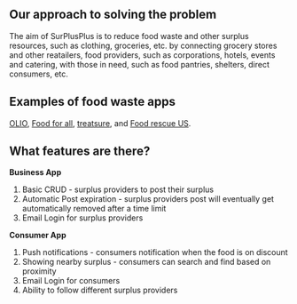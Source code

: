 ## Our approach to solving the problem
The aim of SurPlusPlus is to reduce food waste and other surplus resources, such as clothing, groceries, etc. by connecting grocery stores and other reatailers, food providers, such as corporations, hotels, events and catering, with those in need, such as food pantries, shelters, direct consumers, etc.

## Examples of food waste apps  
[OLIO](https://olioex.com/), [Food for all](https://foodforall.com/), [treatsure](https://www.treatsure.co/), and [Food rescue US](https://foodrescue.us/).

## What features are there? 
**Business App**
1) Basic CRUD - surplus providers to post their surplus 
2) Automatic Post expiration - surplus providers post will eventually get automatically removed after a time limit
3) Email Login for surplus providers

**Consumer App**
1) Push notifications - consumers notification when the food is on discount
2) Showing nearby surplus - consumers can search and find based on proximity 
3) Email Login for consumers 
4) Ability to follow different surplus providers
